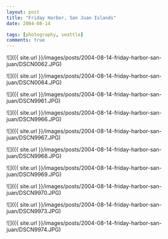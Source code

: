 ```yaml
---
layout: post
title: "Friday Harbor, San Juan Islands"
date: 2004-08-14

tags: [photography, seattle]
comments: true
---
```

![]({{ site.url }}/images/posts/2004-08-14-friday-harbor-san-juan/DSCN0062.JPG)

![]({{ site.url }}/images/posts/2004-08-14-friday-harbor-san-juan/DSCN0064.JPG)

![]({{ site.url }}/images/posts/2004-08-14-friday-harbor-san-juan/DSCN9961.JPG)

![]({{ site.url }}/images/posts/2004-08-14-friday-harbor-san-juan/DSCN9966.JPG)

![]({{ site.url }}/images/posts/2004-08-14-friday-harbor-san-juan/DSCN9967.JPG)

![]({{ site.url }}/images/posts/2004-08-14-friday-harbor-san-juan/DSCN9968.JPG)

![]({{ site.url }}/images/posts/2004-08-14-friday-harbor-san-juan/DSCN9969.JPG)

![]({{ site.url }}/images/posts/2004-08-14-friday-harbor-san-juan/DSCN9970.JPG)

![]({{ site.url }}/images/posts/2004-08-14-friday-harbor-san-juan/DSCN9973.JPG)

![]({{ site.url }}/images/posts/2004-08-14-friday-harbor-san-juan/DSCN9974.JPG)

